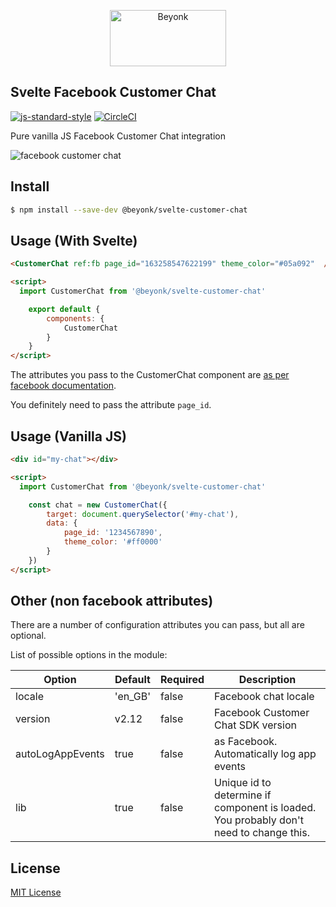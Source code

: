 <p align="center">
  <img width="186" height="90" src="https://user-images.githubusercontent.com/218949/44782765-377e7c80-ab80-11e8-9dd8-fce0e37c235b.png" alt="Beyonk" />
</p>

## Svelte Facebook Customer Chat

[![js-standard-style](https://img.shields.io/badge/code%20style-standard-brightgreen.svg)](http://standardjs.com) [![CircleCI](https://circleci.com/gh/beyonk-adventures/svelte-facebook-pixel.svg?style=shield)](https://circleci.com/gh/beyonk-adventures/svelte-facebook-pixel)


Pure vanilla JS Facebook Customer Chat integration

![facebook customer chat](https://scontent-lhr3-1.xx.fbcdn.net/v/t39.2365-6/26906829_1994780764110817_8797989954643820544_n.png?_nc_cat=102&_nc_ht=scontent-lhr3-1.xx&oh=752e7a70e0d37e1a93e70e7067af4fb7&oe=5CC65975 "Facebook Customer Chat")

## Install

```bash
$ npm install --save-dev @beyonk/svelte-customer-chat
```

## Usage (With Svelte)

```html
<CustomerChat ref:fb page_id="163258547622199" theme_color="#05a092"  />

<script>
  import CustomerChat from '@beyonk/svelte-customer-chat'

	export default {
		components: {
			CustomerChat
		}
	}
</script>
```

The attributes you pass to the CustomerChat component are [as per facebook documentation](https://developers.facebook.com/docs/messenger-platform/discovery/customer-chat-plugin/).

You definitely need to pass the attribute `page_id`.

## Usage (Vanilla JS)

```html
<div id="my-chat"></div>

<script>
  import CustomerChat from '@beyonk/svelte-customer-chat'

	const chat = new CustomerChat({
		target: document.querySelector('#my-chat'),
		data: {
			page_id: '1234567890',
			theme_color: '#ff0000'
		}
	})
</script>
```

## Other (non facebook attributes)

There are a number of configuration attributes you can pass, but all are optional.

List of possible options in the module:

| Option            | Default  | Required | Description                                                                                         |
|-------------------|----------|----------|-----------------------------------------------------------------------------------------------------|
| locale            | 'en_GB'  | false    | Facebook chat locale                                                                                |
| version           | v2.12    | false    | Facebook Customer Chat SDK version                                                                  |
| autoLogAppEvents  | true     | false    | as Facebook. Automatically log app events                                                           |
| lib               | true     | false    | Unique id to determine if component is loaded. You probably don't need to change this.              |

## License

[MIT License](./LICENSE)
